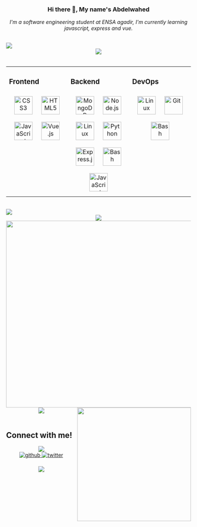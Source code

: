 ### <div align="center">Hi there 👋, My name's Abdelwahed</div>  
  

*<div align="center">I'm a software engineering student at ENSA agadir, I'm currently learning javascript, express and vue.</div>*  
  

<br/>  

<img src="https://capsule-render.vercel.app/api?type=transparent&fontColor=703ee5&text=My%20Skills&fontSize=60&desc=What%20am%20I%20learning&descAlignY=75&descAlign=60"/>
<div align="center"><img src="https://capsule-render.vercel.app/api?type=rect&color=8e60f7&height=3&section=header&%20render"/></div>

<br/>
<table><tr><td valign="top" width="33%">



### Frontend  
<div align="center">  
<a href="https://www.w3schools.com/css/" target="_blank"><img style="margin: 10px" src="https://profilinator.rishav.dev/skills-assets/css3-original-wordmark.svg" alt="CSS3" height="50" /></a>  
<a href="https://en.wikipedia.org/wiki/HTML5" target="_blank"><img style="margin: 10px" src="https://profilinator.rishav.dev/skills-assets/html5-original-wordmark.svg" alt="HTML5" height="50" /></a>  
<a href="https://www.javascript.com/" target="_blank"><img style="margin: 10px" src="https://profilinator.rishav.dev/skills-assets/javascript-original.svg" alt="JavaScript" height="50" /></a>  
<a href="https://vuejs.org/" target="_blank"><img style="margin: 10px" src="https://profilinator.rishav.dev/skills-assets/vuejs-original-wordmark.svg" alt="Vue.js" height="50" /></a>  
</div>

</td><td valign="top" width="33%">



### Backend  
<div align="center">  
<a href="https://www.mongodb.com/" target="_blank"><img style="margin: 10px" src="https://profilinator.rishav.dev/skills-assets/mongodb-original-wordmark.svg" alt="MongoDB" height="50" /></a>  
<a href="https://nodejs.org/" target="_blank"><img style="margin: 10px" src="https://profilinator.rishav.dev/skills-assets/nodejs-original-wordmark.svg" alt="Node.js" height="50" /></a>  
<a href="https://www.linux.org/" target="_blank"><img style="margin: 10px" src="https://profilinator.rishav.dev/skills-assets/linux-original.svg" alt="Linux" height="50" /></a>  
<a href="https://www.python.org/" target="_blank"><img style="margin: 10px" src="https://profilinator.rishav.dev/skills-assets/python-original.svg" alt="Python" height="50" /></a>  
<a href="https://expressjs.com/" target="_blank"><img style="margin: 10px" src="https://profilinator.rishav.dev/skills-assets/express-original-wordmark.svg" alt="Express.js" height="50" /></a>  
<a href="https://www.gnu.org/software/bash/" target="_blank"><img style="margin: 10px" src="https://profilinator.rishav.dev/skills-assets/gnu_bash-icon.svg" alt="Bash" height="50" /></a>  
<a href="https://www.javascript.com/" target="_blank"><img style="margin: 10px" src="https://profilinator.rishav.dev/skills-assets/javascript-original.svg" alt="JavaScript" height="50" /></a>  
</div>

</td><td valign="top" width="33%">



### DevOps  
<div align="center">  
<a href="https://www.linux.org/" target="_blank"><img style="margin: 10px" src="https://profilinator.rishav.dev/skills-assets/linux-original.svg" alt="Linux" height="50" /></a>  
<a href="https://github.com/" target="_blank"><img style="margin: 10px" src="https://profilinator.rishav.dev/skills-assets/git-scm-icon.svg" alt="Git" height="50" /></a>  
<a href="https://www.gnu.org/software/bash/" target="_blank"><img style="margin: 10px" src="https://profilinator.rishav.dev/skills-assets/gnu_bash-icon.svg" alt="Bash" height="50" /></a>  
</div>

</td></tr></table>  

<br/>  

<img src="https://capsule-render.vercel.app/api?type=transparent&fontColor=703ee5&text=My%20Stats&fontSize=60"/>
<div align="center"><img src="https://capsule-render.vercel.app/api?type=rect&color=8e60f7&height=3&section=header&%20render"/></div>
<a href="#"><img src="https://github-readme-stats.vercel.app/api?username=Abdelwahed-AB&show_icons=true&count_private=true&hide_border=true&theme=midnight-purple&bg_color=0e1118" width="510" align="left"/></a>  

<a href="#"><img src="https://github-readme-stats.vercel.app/api/top-langs/?username=Abdelwahed-AB&hide_border=true&layout=compact&theme=midnight-purple&bg_color=0e1118" width="310" align="right"/></a>  
<div align="center"><img src="https://capsule-render.vercel.app/api?type=rect&color=8e60f7&height=3&section=header&%20render"/></div>
<br/>  

## Connect with me!
<div align="center"><img src="https://capsule-render.vercel.app/api?type=rect&color=8e60f7&height=3&section=header&%20render"/></div>
<div align="center">
  <a href="https://github.com/Abdelwahed-AB" target="_blank">
  <img src=https://img.shields.io/badge/github-%2324292e.svg?&style=for-the-badge&logo=github&logoColor=white alt=github style="margin-bottom: 5px;" />
  </a>
  <a href="https://twitter.com/AbAbdelwahed" target="_blank">
  <img src=https://img.shields.io/badge/twitter-%2300acee.svg?&style=for-the-badge&logo=twitter&logoColor=white alt=twitter style="margin-bottom: 5px;" />
  </a>
</div>  
  

<br/>  

<div align="center">
<img src="https://komarev.com/ghpvc/?username=Abdelwahed-AB&&style=flat-square" align="center" />
</div>  

<br />
